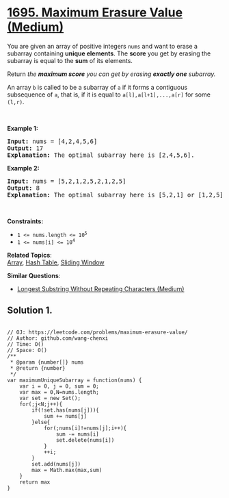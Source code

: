 # [1695. Maximum Erasure Value (Medium)](https://leetcode.com/problems/maximum-erasure-value/)

<p>You are given an array of positive integers <code>nums</code> and want to erase a subarray containing&nbsp;<strong>unique elements</strong>. The <strong>score</strong> you get by erasing the subarray is equal to the <strong>sum</strong> of its elements.</p>

<p>Return <em>the <strong>maximum score</strong> you can get by erasing <strong>exactly one</strong> subarray.</em></p>

<p>An array <code>b</code> is called to be a <span class="tex-font-style-it">subarray</span> of <code>a</code> if it forms a contiguous subsequence of <code>a</code>, that is, if it is equal to <code>a[l],a[l+1],...,a[r]</code> for some <code>(l,r)</code>.</p>

<p>&nbsp;</p>
<p><strong>Example 1:</strong></p>

<pre><strong>Input:</strong> nums = [4,2,4,5,6]
<strong>Output:</strong> 17
<strong>Explanation:</strong> The optimal subarray here is [2,4,5,6].
</pre>

<p><strong>Example 2:</strong></p>

<pre><strong>Input:</strong> nums = [5,2,1,2,5,2,1,2,5]
<strong>Output:</strong> 8
<strong>Explanation:</strong> The optimal subarray here is [5,2,1] or [1,2,5].
</pre>

<p>&nbsp;</p>
<p><strong>Constraints:</strong></p>

<ul>
	<li><code>1 &lt;= nums.length &lt;= 10<sup>5</sup></code></li>
	<li><code>1 &lt;= nums[i] &lt;= 10<sup>4</sup></code></li>
</ul>

**Related Topics**:  
[Array](https://leetcode.com/tag/array/), [Hash Table](https://leetcode.com/tag/hash-table/), [Sliding Window](https://leetcode.com/tag/sliding-window/)

**Similar Questions**:

- [Longest Substring Without Repeating Characters (Medium)](https://leetcode.com/problems/longest-substring-without-repeating-characters/)

## Solution 1.

```JS

// OJ: https://leetcode.com/problems/maximum-erasure-value/
// Author: github.com/wang-chenxi
// Time: O()
// Space: O()
/**
 * @param {number[]} nums
 * @return {number}
 */
var maximumUniqueSubarray = function(nums) {
    var i = 0, j = 0, sum = 0;
    var max = 0,N=nums.length;
    var set = new Set();
    for(;j<N;j++){
        if(!set.has(nums[j])){
            sum += nums[j]
        }else{
            for(;nums[i]!=nums[j];i++){
                sum -= nums[i]
                set.delete(nums[i])
            }
            ++i;
        }
        set.add(nums[j])
        max = Math.max(max,sum)
    }
    return max
}

```
